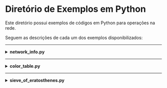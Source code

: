 # Diretório de Exemplos em Python

Este diretório possui exemplos de códigos em Python para operações na rede.

Seguem as descrições de cada um dos exemplos disponibilizados:

---

<details>
  <summary><b>network_info.py</b></summary>

  Este programa foi desenvolvido para obter informações de rede (como IP, máscara de sub-rede, gateway e servidor DHCP) e listar todos os IPs válidos na rede local. Ele é compatível com sistemas Windows, Linux e macOS.

  **Funcionalidades:**

  - ***Obtenção de informações de rede***:
    - IP local.
    - Máscara de sub-rede.
    - Gateway padrão.
    - Servidor DHCP.
    - Conversão da máscara de sub-rede para formato CIDR.

  - ***Listagem de IPs válidos***:
    - Gera uma lista de todos os IPs válidos na rede local com base no IP e na máscara de sub-rede.


  **Como funciona:**

  O programa utiliza comandos do sistema operacional (`ipconfig` no Windows e `ifconfig` no Linux/macOS) para obter as informações de rede. Em seguida, ele converte a máscara de sub-rede para o formato CIDR e calcula todos os IPs válidos na rede.
</details>

---

<details>
  <summary><b>color_table.py</b></summary>

  Este código gera uma tabela completa de combinações de cores e estilos ANSI que podem ser usados em terminais que suportam escape sequences ANSI.

  Ele percorre todas as combinações possíveis de:

  - Cores de texto: 30 a 37;
  - Cores de fundo: 40 a 47;
  - Estilos de texto (normal, negrito, sublinhado, negrito e sublinhado).

  Para cada combinação, o código:

  1. Aplica a cor e o estilo a um texto de exemplo;
  2. Exibe o texto formatado no terminal;
  3. Mostra o código ANSI correspondente ao lado do texto formatado.

  O resultado é uma tabela visual que ajuda a entender como as cores e estilos ANSI funcionam no terminal.
</details>

---

<details>
  <summary><b>sieve_of_eratosthenes.py</b></summary>

  Este código implementa o Crivo de Eratóstenes, um algoritmo clássico para encontrar todos os números primos até um determinado número `n`. Abaixo está uma explicação detalhada do que cada parte do código faz:

  - **Entrada do Usuário:**
    - O código solicita ao usuário que insira um número inteiro positivo (`valor_n`). Esse número define o limite superior até o qual os números primos serão buscados.

  - **Validação da Entrada:**
    - Se o usuário inserir um número negativo, o programa exibe uma mensagem de erro e termina a execução usando `sys.exit()`. Isso garante que apenas números positivos sejam processados.

  - **Inicialização da Lista de Booleanos:**
    - Uma lista chamada `primos` é criada com tamanho `valor_n + 1`. Essa lista é inicializada com `True`, indicando que, inicialmente, todos os números de 0 a `n` são considerados primos.
    - Os valores `primos[0]` e `primos[1]` são definidos como `False`, pois 0 e 1 não são números primos.

  - **Crivo de Eratóstenes:**
    - O algoritmo começa a iterar a partir do número 2 (o menor número primo) até a raiz quadrada de `valor_n`. A raiz quadrada é usada como limite porque, se um número `n` não for primo, ele deve ter pelo menos um fator menor ou igual à sua raiz quadrada.
    - Para cada número `i` que ainda está marcado como primo (`primos[i] == True`), o algoritmo marca todos os múltiplos de `i` como não primos (`primos[j] = False`), começando de `i * i` e indo até `valor_n` com incrementos de `i`.

  - **Exibição dos Números Primos:**
    - Após a execução do Crivo de Eratóstenes, o código percorre a lista `primos` de 2 até `valor_n` e imprime os números que ainda estão marcados como primos (`primos[i] == True`).
</details>

